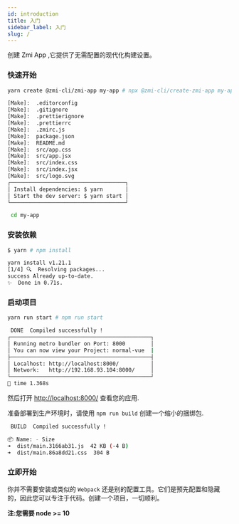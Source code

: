 ```yaml
---
id: introduction
title: 入门
sidebar_label: 入门
slug: /
---
```


创建 Zmi App ,它提供了无需配置的现代化构建设置。

### 快速开始

```bash
yarn create @zmi-cli/zmi-app my-app # npx @zmi-cli/create-zmi-app my-app

[Make]:  .editorconfig
[Make]:  .gitignore
[Make]:  .prettierignore
[Make]:  .prettierrc
[Make]:  .zmirc.js
[Make]:  package.json
[Make]:  README.md
[Make]:  src/app.css
[Make]:  src/app.jsx
[Make]:  src/index.css
[Make]:  src/index.jsx
[Make]:  src/logo.svg
┌────────────────────────────────────┐
│ Install dependencies: $ yarn       │
│ Start the dev server: $ yarn start │
└────────────────────────────────────┘
```

```bash
 cd my-app
```

### 安装依赖

```bash
$ yarn # npm install

yarn install v1.21.1
[1/4] 🔍  Resolving packages...
success Already up-to-date.
✨  Done in 0.71s.

```

### 启动项目

```bash
yarn run start # npm run start

 DONE  Compiled successfully !
┌────────────────────────────────────────────┐
│ Running metro bundler on Port: 8000        │
│ You can now view your Project: normal-vue  |
├────────────────────────────────────────────┤
│ Localhost: http://localhost:8000/          │
│ Network:   http://192.168.93.104:8000/     │
└────────────────────────────────────────────┘
🎯 time 1.368s
```

然后打开 [http://localhost:8000/](http://localhost:8000/) 查看您的应用.

准备部署到生产环境时，请使用 `npm run build` 创建一个缩小的捆绑包.

```bash
 BUILD  Compiled successfully !

📦 Name: - Size
➜  dist/main.3166ab31.js  42 KB (-4 B)
➜  dist/main.86a8dd21.css  304 B
```

### 立即开始

你并不需要安装或类似的 `Webpack` 还是别的配置工具。它们是预先配置和隐藏的，因此您可以专注于代码。创建一个项目，一切顺利。

**注:您需要 node >= 10**
